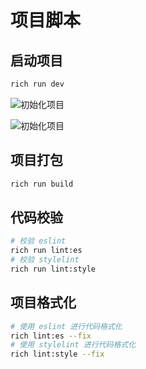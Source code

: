 # 项目脚本


## 启动项目


```sh
rich run dev
```

![初始化项目](/assets/script1.png)

![初始化项目](/assets/script2.png)

## 项目打包
```sh
rich run build
```


## 代码校验

```sh
# 校验 eslint
rich run lint:es
# 校验 stylelint
rich run lint:style
```

## 项目格式化

```sh
# 使用 eslint 进行代码格式化
rich lint:es --fix
# 使用 stylelint 进行代码格式化
rich lint:style --fix
```